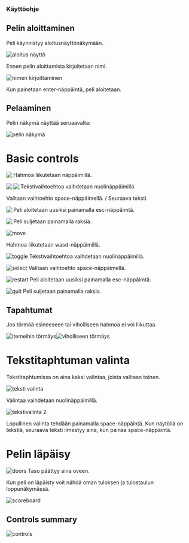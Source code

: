 ### Käyttöohje
## Pelin aloittaminen
Peli käynnistyy aloitusnäyttönäkymään.


![aloitus näyttö](https://github.com/emlyy/ot-harjoitustyo/blob/master/dokumentaatio/kuvat/start.png)

Ennen pelin aloittamista kirjoitetaan nimi.

![nimen kirjoittaminen](https://github.com/emlyy/ot-harjoitustyo/blob/master/dokumentaatio/kuvat/name_input.png)

Kun painetaan enter-näppäintä, peli aloitetaan.


## Pelaaminen

Pelin näkymä näyttää seruaavalta:


![pelin näkymä](https://github.com/emlyy/ot-harjoitustyo/blob/master/dokumentaatio/kuvat/game_view.png)


# Basic controls


<img align="left" src="https://github.com/emlyy/ot-harjoitustyo/blob/master/src/images/controls.png"> Hahmoa liikutetaan näppäimillä.


<img align="left" src="https://github.com/emlyy/ot-harjoitustyo/blob/master/src/images/controls-2.png">
Tekstivaihtoehtoa vaihdetaan nuolinäppäimillä.

<img align="left" src="https://github.com/emlyy/ot-harjoitustyo/blob/master/src/images/controls-5.png">

Valitaan vaihtoehto space-näppäimellä. / Seuraava teksti.

<img align="left" src="https://github.com/emlyy/ot-harjoitustyo/blob/master/src/images/controls-3.png">

Peli aloitetaan uusiksi painamalla esc-näppäimtä.

<img align="left" src="https://github.com/emlyy/ot-harjoitustyo/blob/master/dokumentaatio/kuvat/quit.png">

Peli suljetaan painamalla raksia.









![move](https://github.com/emlyy/ot-harjoitustyo/blob/master/src/images/controls.png)

Hahmoa liikutetaan wasd-näppäimillä.

![toggle](https://github.com/emlyy/ot-harjoitustyo/blob/master/src/images/controls-2.png) Tekstivaihtoehtoa vaihdetaan nuolinäppäimillä.

![select](https://github.com/emlyy/ot-harjoitustyo/blob/master/src/images/controls-5.png) Valitaan vaihtoehto space-näppäimellä.

![restart](https://github.com/emlyy/ot-harjoitustyo/blob/master/src/images/controls-3.png) Peli aloitetaan uusiksi painamalla esc-näppäimtä.

![quit](https://github.com/emlyy/ot-harjoitustyo/blob/master/dokumentaatio/kuvat/quit.png) Peli suljetaan painamalla raksia.


## Tapahtumat

Jos törmää esineeseen tai viholliseen hahmoa ei voi liikuttaa.

![itemeihin törmäys](https://github.com/emlyy/ot-harjoitustyo/blob/master/dokumentaatio/kuvat/collision_item.png)![viholliseen törmäys](https://github.com/emlyy/ot-harjoitustyo/blob/master/dokumentaatio/kuvat/combat.png)

# Tekstitaphtuman valinta

Tekstitaphtumissa on aina kaksi valintaa, joista valitaan toinen.


![teksti valinta](https://github.com/emlyy/ot-harjoitustyo/blob/master/dokumentaatio/kuvat/toggle_text1.png)


Valintaa vaihdetaan nuolinäppäimillä.


![tekstivalinta 2](https://github.com/emlyy/ot-harjoitustyo/blob/master/dokumentaatio/kuvat/toggle_text2.png)


Lopullinen valinta tehdään painamalla space-näppäintä. Kun näytöllä on tekstiä, seuraava teksti ilmestyy aina, kun painaa space-näppäintä.


# Pelin läpäisy


![doors](https://github.com/emlyy/ot-harjoitustyo/blob/master/dokumentaatio/kuvat/doors.png) Taso päättyy aina oveen.


Kun peli on läpäisty voit nähdä oman tuloksen ja tulostaulun loppunäkymässä.


![scoreboard](https://github.com/emlyy/ot-harjoitustyo/blob/master/dokumentaatio/kuvat/scoreboard.png)

## Controls summary


![controls](https://github.com/emlyy/ot-harjoitustyo/blob/master/dokumentaatio/kuvat/all_controls.png)
